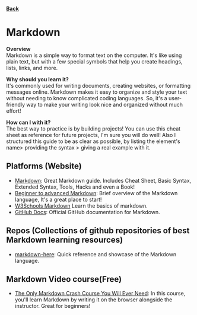 **[Back](/README.md/)**

# Markdown

**Overview** <br>
Markdown is a simple way to format text on the computer. It's like using plain text, but with a few special symbols that help you create headings, lists, links, and more.

**Why should you learn it?** <br>
It's commonly used for writing documents, creating websites, or formatting messages online. Markdown makes it easy to organize and style your text without needing to know complicated coding languages. So, it's a user-friendly way to make your writing look nice and organized without much effort!

**How can I with it?** <br>
The best way to practice is by building projects! You can use this cheat sheet as reference for future projects, I'm sure you will do well! Also I structured this guide to be as clear as possible, by listing the element's name> providing the syntax > giving a real example with it.

## Platforms (Website)

- [Markdown](https://www.markdownguide.org/): Great Markdown guide. Includes Cheat Sheet, Basic Syntax, Extended Syntax, Tools, Hacks and even a Book!
- [Beginner to advanced Markdown](https://daringfireball.net/projects/markdown/): Brief overview of the Markdown language, It's a great place to start!
- [W3Schools Markdown](https://www.w3schools.io/file/markdown-introduction/) Learn the basics of markdown.
- [GitHub Docs](https://docs.github.com/en/get-started/writing-on-github/getting-started-with-writing-and-formatting-on-github/basic-writing-and-formatting-syntax): Official GitHub documentation for Markdown.

## Repos (Collections of github repositories of best Markdown learning resources)

- [markdown-here](https://github.com/adam-p/markdown-here/wiki/Markdown-Cheatsheet#emphasis): Quick reference and showcase of the Markdown language.

## Markdown Video course(Free)

- [The Only Markdown Crash Course You Will Ever Need](https://youtu.be/_PPWWRV6gbA): In this course, you'll learn Markdown by writing it on the browser alongside the instructor. Great for beginners!
